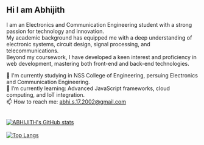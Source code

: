 ## Hi I am Abhijith 

<!--self-->


I am an Electronics and Communication Engineering student with a strong passion for technology and innovation.<br>
My academic background has equipped me with a deep understanding of electronic systems, circuit design, signal processing, and telecommunications.<br> 
Beyond my coursework, I have developed a keen interest and proficiency in web development, mastering both front-end and back-end technologies.<br>

🔭 I'm currently studying in NSS College of Engineering, persuing Electronics and Communication Engineering.<br>
🌱  I’m currently learning: Advanced JavaScript frameworks, cloud computing, and IoT integration.<br>
📫 How to reach me: abhi.s.17.2002@gmail.com<br>
<br>
<!--GITHUB STATS-->
[![ABHIJITH's GitHub stats](https://github-readme-stats.vercel.app/api?username=USER1222234&show_icons=true&theme=transparent)](https://github.com/anuraghazra/github-readme-stats) <br>
<br>
[![Top Langs](https://github-readme-stats.vercel.app/api/top-langs/?username=USER1222234&layout=donut)](https://github.com/anuraghazra/github-readme-stats)


